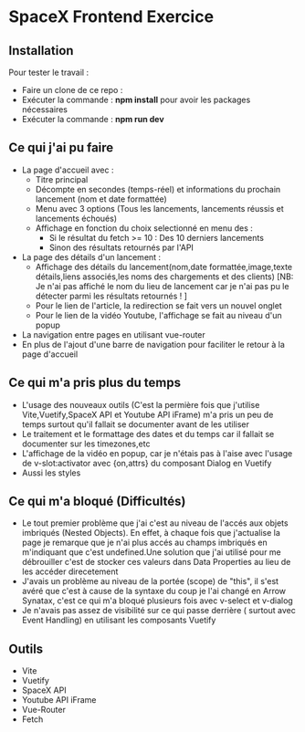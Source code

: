 # SpaceX Frontend Exercice

## Installation
Pour tester le travail :
- Faire un clone de ce repo :
- Exécuter la commande : **npm install**  pour avoir les packages nécessaires
- Exécuter la commande : **npm run dev**
## Ce qui j'ai pu faire 
- La page d'accueil avec :
  - Titre principal
  - Décompte en secondes (temps-réel) et informations du prochain lancement (nom et date formattée)
  - Menu avec 3 options (Tous les lancements, lancements réussis et lancements échoués)
  - Affichage en fonction du choix selectionné en menu des :
    - Si le résultat du fetch >= 10 : Des 10 derniers lancements
    - Sinon des résultats retournés par l'API
- La page des détails d'un lancement :
  - Affichage des détails du lancement(nom,date formattée,image,texte détails,liens associés,les noms des chargements et des clients) [NB: Je n'ai pas affiché le nom du lieu de lancement car je n'ai pas pu le détecter parmi les résultats retournés ! ]
  - Pour le lien de l'article, la redirection se fait vers un nouvel onglet
  - Pour le lien de la vidéo Youtube, l'affichage se fait au niveau d'un popup
- La navigation entre pages en utilisant vue-router
- En plus de l'ajout d'une barre de navigation pour faciliter le retour à la page d'accueil
## Ce qui m'a pris plus du temps 
- L'usage des nouveaux outils (C'est la permière fois que j'utilise Vite,Vuetify,SpaceX API et Youtube API iFrame) m'a pris un peu de temps surtout qu'il fallait se documenter avant de les utiliser
- Le traitement et le formattage des dates et du temps car il fallait se documenter sur les timezones,etc
- L'affichage de la vidéo en popup, car je n'étais pas à l'aise avec l'usage de v-slot:activator avec {on,attrs} du composant Dialog en Vuetify
- Aussi les styles
## Ce qui m'a bloqué (Difficultés)
- Le tout premier problème que j'ai c'est au niveau de l'accés aux objets imbriqués (Nested Objects). En effet, à chaque fois que j'actualise la page je remarque que je n'ai plus accés au champs imbriqués en m'indiquant que c'est undefined.Une solution que j'ai utilisé pour me débrouiller c'est de stocker ces valeurs dans Data Properties au lieu de les accéder direcetement
- J'avais un problème au niveau de la portée (scope) de "this", il s'est avéré que c'est à cause de la syntaxe du coup je l'ai changé en Arrow Synatax, c'est ce qui m'a bloqué plusieurs fois avec v-select et v-dialog
- Je n'avais pas assez de visibilité sur ce qui passe derrière ( surtout avec Event Handling) en utilisant les composants Vuetify

## Outils 
- Vite
- Vuetify
- SpaceX API
- Youtube API iFrame
- Vue-Router
- Fetch
